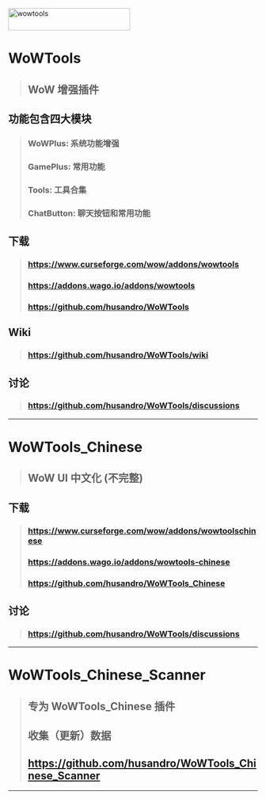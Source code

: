<img width="246" height="45" alt="wowtools" src="https://github.com/user-attachments/assets/d01a74b9-fba7-4c85-b6ac-84b28451b3bb" />


# WoWTools
>
> ## WoW 增强插件

## 功能包含四大模块
>
> ### WoWPlus: 系统功能增强
>
> ### GamePlus: 常用功能
>
> ### Tools: 工具合集
>
> ### ChatButton: 聊天按钮和常用功能

## 下载
>
> ### <https://www.curseforge.com/wow/addons/wowtools>
>
> ### <https://addons.wago.io/addons/wowtools>
>
> ### <https://github.com/husandro/WoWTools>

## Wiki
>
> ### <https://github.com/husandro/WoWTools/wiki>
>
## 讨论
>
> ### https://github.com/husandro/WoWTools/discussions
***








# WoWTools_Chinese
>
> ## WoW UI 中文化 (不完整)

## 下载

> ### <https://www.curseforge.com/wow/addons/wowtoolschinese>
>
> ### <https://addons.wago.io/addons/wowtools-chinese>
> ### <https://github.com/husandro/WoWTools_Chinese>

## 讨论
>
> ### https://github.com/husandro/WoWTools/discussions
***











# WoWTools_Chinese_Scanner
>
> ## 专为 WoWTools_Chinese 插件 
> ## 收集（更新）数据
> ## https://github.com/husandro/WoWTools_Chinese_Scanner
***